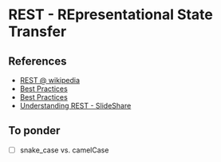 # REST - REpresentational State Transfer 

## References 
* [REST @ wikipedia](https://en.wikipedia.org/wiki/Representational_state_transfer)
* [Best Practices](http://www.vinaysahni.com/best-practices-for-a-pragmatic-restful-api)
* [Best Practices](http://blog.mwaysolutions.com/2014/06/05/10-best-practices-for-better-restful-api)
* [Understanding REST - SlideShare](http://www.slideshare.net/nitin_stephens/understanding-rest)

## To ponder
- [ ] snake_case vs. camelCase
